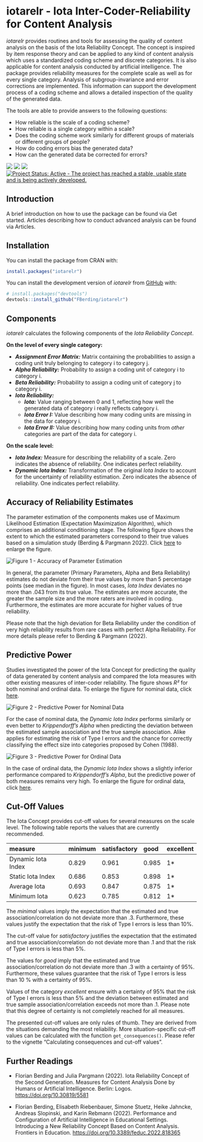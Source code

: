 
<!-- README.md is generated from README.Rmd. Please edit that file -->

# iotarelr - Iota Inter-Coder-Reliability for Content Analysis

*iotarelr* provides routines and tools for assessing the quality of
content analysis on the basis of the Iota Reliability Concept. The
concept is inspired by item response theory and can be applied to any
kind of content analysis which uses a standardized coding scheme and
discrete categories. It is also applicable for content analysis
conducted by artificial intelligence. The package provides reliability
measures for the complete scale as well as for every single category.
Analysis of subgroup-invariance and error corrections are implemented.
This information can support the development process of a coding scheme
and allows a detailed inspection of the quality of the generated data.

The tools are able to provide answers to the following questions:

- How reliable is the scale of a coding scheme?
- How reliable is a single category within a scale?
- Does the coding scheme work similarly for different groups of
  materials or different groups of people?
- How do coding errors bias the generated data?
- How can the generated data be corrected for errors?

<!-- badges: start -->

[![](https://www.r-pkg.org/badges/version/iotarelr?color=green)](https://cran.r-project.org/package=iotarelr)
[![](http://cranlogs.r-pkg.org/badges/grand-total/iotarelr)](https://cran.r-project.org/package=iotarelr)
[![](https://img.shields.io/badge/devel%20version-0.1.3-green.svg)](https://github.com/fberding/iotarelr)
[![Project Status: Active - The project has reached a stable, usable
state and is being actively
developed.](https://www.repostatus.org/badges/latest/active.svg)](https://www.repostatus.org/#active)

<!-- badges: end -->

## Introduction

A brief introduction on how to use the package can be found via Get
started. Articles describing how to conduct advanced analysis can be
found via Articles.

## Installation

You can install the package from CRAN with:

``` r
install.packages("iotarelr")
```

You can install the development version of *iotarelr* from
[GitHub](https://github.com/) with:

``` r
# install.packages("devtools")
devtools::install_github("FBerding/iotarelr")
```

## Components

*iotarelr* calculates the following components of the *Iota Reliability
Concept*.

**On the level of every single category:**

- ***Assignment Error Matrix:*** Matrix containing the probabilities to
  assign a coding unit truly belonging to category i to category j.
- ***Alpha Reliability:*** Probability to assign a coding unit of
  category i to category i.
- ***Beta Reliability:*** Probability to assign a coding unit of
  category j to category i.
- ***Iota Reliability:***
  - ***Iota:*** Value ranging between 0 and 1, reflecting how well the
    generated data of category i really reflects category i.
  - ***Iota Error I:*** Value describing how many coding units are
    missing in the data for category i.
  - ***Iota Error II:*** Value describing how many coding units from
    *other* categories are part of the data for category i.

**On the scale level:**

- ***Iota Index:*** Measure for describing the reliability of a scale.
  Zero indicates the absence of reliability. One indicates perfect
  reliability.
- ***Dynamic Iota Index:*** Transformation of the original *Iota Index*
  to account for the uncertainty of reliability estimation. Zero
  indicates the absence of reliability. One indicates perfect
  reliability.

## Accuracy of Reliability Estimates

The parameter estimation of the components makes use of Maximum
Likelihood Estimation (Expectation Maximization Algorithm), which
comprises an additional conditioning stage. The following figure shows
the extent to which the estimated parameters correspond to their true
values based on a simulation study (Berding & Pargmann 2022). Click
[here](man/figures/README-accuracy.png) to enlarge the figure.

![Figure 1 - Accuracy of Parameter
Estimation](man/figures/README-accuracy.png)

In general, the parameter (Primary Parameters, Alpha and Beta
Reliability) estimates do not deviate from their true values by more
than 5 percentage points (see median in the figure). In most cases,
*Iota Index* deviates no more than .043 from its true value. The
estimates are more accurate, the greater the sample size and the more
raters are involved in coding. Furthermore, the estimates are more
accurate for higher values of true reliability.

Please note that the high deviation for Beta Reliability under the
condition of very high reliability results from rare cases with perfect
Alpha Reliability. For more details please refer to Berding & Pargmann
(2022).

## Predictive Power

Studies investigated the power of the Iota Concept for predicting the
quality of data generated by content analysis and compared the Iota
measures with other existing measures of inter-coder reliability. The
figure shows *R²* for both nominal and ordinal data. To enlarge the
figure for nominal data, click
[here](man/figures/README-pred_power_nominal.png).

![Figure 2 - Predictive Power for Nominal
Data](man/figures/README-pred_power_nominal.png)

For the case of nominal data, the *Dynamic Iota Index* performs
similarly or even better to *Krippendorff’s Alpha* when predicting the
deviation between the estimated sample association and the true sample
association. Alike applies for estimating the risk of Type I errors and
the chance for correctly classifying the effect size into categories
proposed by Cohen (1988).

![Figure 3 - Predictive Power for Ordinal
Data](man/figures/README-pred_power_ordinal.png)

In the case of ordinal data, the *Dynamic Iota Index* shows a slightly
inferior performance compared to *Krippendorff’s Alpha*, but the
predictive power of both measures remains very high. To enlarge the
figure for ordinal data, click
[here](man/figures/README-pred_power_ordinal.png).

## Cut-Off Values

The Iota Concept provides cut-off values for several measures on the
scale level. The following table reports the values that are currently
recommended.

| measure            | minimum | satisfactory | good  | excellent |
|:-------------------|:--------|:-------------|:------|:----------|
| Dynamic Iota Index | 0.829   | 0.961        | 0.985 | 1\*       |
| Static Iota Index  | 0.686   | 0.853        | 0.898 | 1\*       |
| Average Iota       | 0.693   | 0.847        | 0.875 | 1\*       |
| Minimum Iota       | 0.623   | 0.785        | 0.812 | 1\*       |

The *minimal* values imply the expectation that the estimated and true
association/correlation do not deviate more than .3. Furthermore, these
values justify the expectation that the risk of Type I errors is less
than 10%.

The cut-off value for *satisfactory* justifies the expectation that the
estimated and true association/correlation do not deviate more than .1
and that the risk of Type I errors is less than 5%.

The values for *good* imply that the estimated and true
association/correlation do not deviate more than .3 with a certainty of
95%. Furthermore, these values guarantee that the risk of Type I errors
is less than 10 % with a certainty of 95%.

Values of the category *excellent* ensure with a certainty of 95% that
the risk of Type I errors is less than 5% and the deviation between
estimated and true sample association/correlation exceeds not more than
.1. Please note that this degree of certainty is not completely reached
for all measures.

The presented cut-off values are only rules of thumb. They are derived
from the situations demanding the most reliability. More
situation-specific cut-off values can be calculated with the function
`get_consequences()`. Please refer to the vignette “Calculating
consequences and cut-off values”.

## Further Readings

- Florian Berding and Julia Pargmann (2022). Iota Reliability Concept of
  the Second Generation. Measures for Content Analysis Done by Humans or
  Artificial Intelligence. Berlin: Logos.
  <https://doi.org/10.30819/5581>

- Florian Berding, Elisabeth Riebenbauer, Simone Stuetz, Heike Jahncke,
  Andreas Slopinski, and Karin Rebmann (2022). Performance and
  Configuration of Artificial Intelligence in Educational Settings.
  Introducing a New Reliability Concept Based on Content Analysis.
  Frontiers in Education. <https://doi.org/10.3389/feduc.2022.818365>
